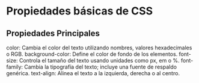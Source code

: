 # Propiedades básicas de CSS

## Propiedades Principales

color: Cambia el color del texto utilizando nombres, valores hexadecimales o RGB.
background-color: Define el color de fondo de los elementos.
font-size: Controla el tamaño del texto usando unidades como px, em o %.
font-family: Cambia la tipografía del texto; incluye una fuente de respaldo genérica.
text-align: Alinea el texto a la izquierda, derecha o al centro.
